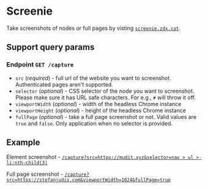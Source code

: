 # Screenie

Take screenshots of nodes or full pages by visting [`screenie.zdx.cat`](https://screenie.zdx.cat`).

## Support query params

### Endpoint `GET /capture`

- `src` (_required_) - full url of the website you want to screenshot. Authenticated pages aren't
  supported.
- `selector` (_optional_) - CSS selector of the node you want to screenshot. Please make sure it has
  URL safe characters. For e.g., `#` will throw it off.
- `viewportWidth` (_optional_) - width of the headless Chrome instance
- `viewportHeight` (_optional_) - height of the headless Chrome instance
- `fullPage` (_optional_) - take a full page screenshot or not. Valid values are `true` and `false`.
  Only application when no selector is provided.

## Example

Element screenshot -
[`/capture?src=https://mudit.xyz&selector=nav > ul > li:nth-child(3)`](<https://screenie.zdx.cat/capture?src=https://mudit.xyz&selector=nav%20%3E%20ul%20%3E%20li:nth-child(3)>)

Full page screenshot -
[`/capture?src=https://stefanjudis.com&viewportWidth=1024&fullPage=true`](https://screenie.zdx.cat/capture?src=https://stefanjudis.com&viewportWidth=1024&fullPage=true)

